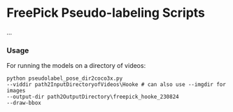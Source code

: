 # FreePick Pseudo-labeling Scripts

...

### Usage
For running the models on a directory of videos:
```
python pseudolabel_pose_dir2coco3x.py
--viddir path2InputDirectoryofVideos\Hooke # can also use --imgdir for images
--output-dir path2OutputDirectory\freepick_hooke_230824
--draw-bbox
```
